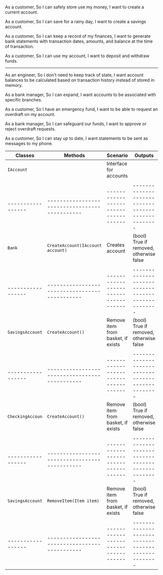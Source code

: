

As a customer,
So I can safely store use my money,
I want to create a current account.

As a customer,
So I can save for a rainy day,
I want to create a savings account.

As a customer,
So I can keep a record of my finances,
I want to generate bank statements with transaction dates, amounts, and balance at the time of transaction.

As a customer,
So I can use my account,
I want to deposit and withdraw funds.


----------------------------

As an engineer,
So I don't need to keep track of state,
I want account balances to be calculated based on transaction history instead of stored in memory.

As a bank manager,
So I can expand,
I want accounts to be associated with specific branches.

As a customer,
So I have an emergency fund,
I want to be able to request an overdraft on my account.

As a bank manager,
So I can safeguard our funds,
I want to approve or reject overdraft requests.

As a customer,
So I can stay up to date,
I want statements to be sent as messages to my phone.





| Classes         | Methods                                     | Scenario							 |			  Outputs								|
|-----------------|---------------------------------------------|------------------------------------|--------------------------------------------------|
| `IAccount		` | `										`	| Interface for accounts			 |													|
|                 |                                             |									 |													|
|-----------------|---------------------------------------------|------------------------------------|--------------------------------------------------|
| `Bank			 `| `CreateAccount(IAccount account)		`	| Creates account					 |(bool) True if removed, otherwise false			|
|                 |                                             |									 |													|
|-----------------|---------------------------------------------|------------------------------------|--------------------------------------------------|
| `SavingsAccount`| `CreateAccount()						`	| Remove item from basket, if exists |(bool) True if removed, otherwise false			|
|                 |                                             |									 |													|
|-----------------|---------------------------------------------|------------------------------------|--------------------------------------------------|
| `CheckingAccoun`| `CreateAccount()						 `	| Remove item from basket, if exists |(bool) True if removed, otherwise false			|
|                 |                                             |									 |													|
|-----------------|---------------------------------------------|------------------------------------|--------------------------------------------------|
| `SavingsAccount`| `RemoveItem(Item item)					`	| Remove item from basket, if exists |(bool) True if removed, otherwise false			|
|                 |                                             |									 |													|
|-----------------|---------------------------------------------|------------------------------------|--------------------------------------------------|


